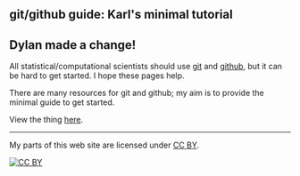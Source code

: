 ## git/github guide: Karl's minimal tutorial
## Dylan made a change!

All statistical/computational scientists should use
[git](http://git-scm.com) and [github](http://github.com), but it can be
hard to get started.  I hope these pages help.

There are many resources for git and github; my aim is to provide the
minimal guide to get started.

View the thing [here](http://kbroman.org/github_tutorial).

---

My parts of this web site are licensed under
[CC BY](http://creativecommons.org/licenses/by/3.0/).

[![CC BY](http://i.creativecommons.org/l/by/3.0/88x31.png)](http://creativecommons.org/licenses/by/3.0/)
